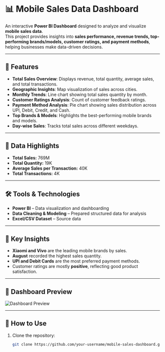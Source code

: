 # 📊 Mobile Sales Data Dashboard

An interactive **Power BI Dashboard** designed to analyze and visualize **mobile sales data**.  
This project provides insights into **sales performance, revenue trends, top-performing brands/models, customer ratings, and payment methods**, helping businesses make data-driven decisions.

---

## 🚀 Features

- **Total Sales Overview**: Displays revenue, total quantity, average sales, and total transactions.  
- **Geographic Insights**: Map visualization of sales across cities.  
- **Monthly Trends**: Line chart showing total sales quantity by month.  
- **Customer Ratings Analysis**: Count of customer feedback ratings.  
- **Payment Method Analysis**: Pie chart showing sales distribution across UPI, Debit, Credit, and Cash.  
- **Top Brands & Models**: Highlights the best-performing mobile brands and models.  
- **Day-wise Sales**: Tracks total sales across different weekdays.  

---

## 📂 Data Highlights

- **Total Sales:** 769M  
- **Total Quantity:** 19K  
- **Average Sales per Transaction:** 40K  
- **Total Transactions:** 4K  

---

## 🛠 Tools & Technologies

- **Power BI** – Data visualization and dashboarding  
- **Data Cleaning & Modeling** – Prepared structured data for analysis  
- **Excel/CSV Dataset** – Source data  

---

## 🎯 Key Insights

- **Xiaomi and Vivo** are the leading mobile brands by sales.  
- **August** recorded the highest sales quantity.  
- **UPI and Debit Cards** are the most preferred payment methods.  
- Customer ratings are mostly **positive**, reflecting good product satisfaction.  

---

## 📸 Dashboard Preview

![Dashboard Preview](mobilesalesdatadashboard.PNG)

---

## 📌 How to Use

1. Clone the repository:  
   ```bash
   git clone https://github.com/your-username/mobile-sales-dashboard.git
